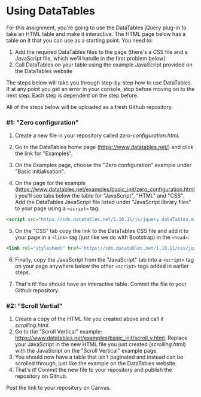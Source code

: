 # Using DataTables

For this assignment, you're going to use the DataTables jQuery plug-in to take an HTML table and make it interactive. The HTML page below has a table on it that you can use as a starting point. You need to:

1. Add the required DataTables files to the page (there's a CSS file and a JavaScript file, which we'll handle in the first problem below)
2. Call DataTables on your table using the example JavaScript provided on the DataTables website

The steps below will take you through step-by-step how to use DataTables. If at any point you get an error in your console, stop before moving on to the next step. Each step is dependent on the step before.

All of the steps below will be uploaded as a fresh Github repository.

### #1: "Zero configuration"

1. Create a new file in your repository called _zero-configuration.html_.

2. Go to the DataTables home page (https://www.datatables.net/) and click the link for "Examples".

3. On the Examples page, choose the "Zero configuration" example under "Basic initialisation".

4. On the page for the example (https://www.datatables.net/examples/basic_init/zero_configuration.html) you'll see tabs below the table for "JavaScript", "HTML" and "CSS". Add the DataTables JavaScript file listed under "JavaScript library files" to your page using a `<script>` tag:

  ```html
  <script src="https://cdn.datatables.net/1.10.11/js/jquery.dataTables.min.js"></script>
  ```

5. On the "CSS" tab copy the link to the DataTables CSS file and add it to your page in a `<link>` tag (just like we do with Bootstrap) in the `<head>`:

  ```html
  <link rel="stylesheet" href="https://cdn.datatables.net/1.10.11/css/jquery.dataTables.min.css" />
  ```

6. Finally, copy the JavaScript from the "JavaScript" tab into a `<script>` tag on your page anywhere below the other `<script>` tags added in earlier steps.

7. That's it! You should have an interactive table. Commit the file to your Github repository.

### #2: "Scroll Vertial"

1. Create a copy of the HTML file you created above and call it _scrolling.html_. 
2. Go to the "Scroll Vertical" example: https://www.datatables.net/examples/basic_init/scroll_y.html. Replace your JavaScript in the new HTML file you just created (_scrolling.html_) with the JavaScript on the "Scroll Vertical" example page.
3. You should now have a table that isn't paginated and instead can be scrolled through, just like the example on the DataTables website.
3. That's it! Commit the new file to your repository and publish the repository on Github.

Post the link to your repository on Canvas.